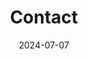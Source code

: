 ---
title: Contact
date: 2024-07-07

type: landing

sections:
  - block: contact
    content:
      title: Contact
      text: |
      email: ygao@ieee.org
      phone: 18718672608
      address:
        street: Songshanhu
        city: Dongguan
        region: Guangdong
        postcode: '958055'
        country: China
        country_code: CN
      coordinates:
        latitude: '113.874209'
        longitude: '22.91003'
      office_hours:
        - 'Monday 10:00 to 13:00'
        - 'Wednesday 09:00 to 10:00'


    design:
      columns: '1'


---